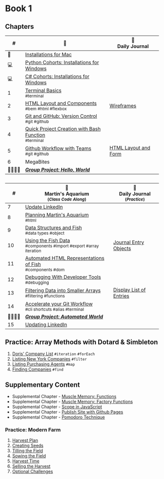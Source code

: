 # Book 1

## Chapters

| # | 🚙 | 📔 <br/> Daily Journal |
|--|--|---|
| 🍎 | [Installations for Mac](./chapters/GETTING_STARTED_MAC.md) | |
| 💻 | [Python Cohorts: Installations for Windows](./chapters/GETTING_STARTED_WINDOWS.md) |  |
| 💻 | [C# Cohorts: Installations for Windows](./chapters/GETTING_STARTED_WINDOWS_C_SHARP.md) |  |
| 1 | [Terminal Basics](./chapters/CLI_BASICS.md) <br/> <sub style="font-size:0.85rem;">#terminal</sub> |  |
| 2 | [HTML Layout and Components](./chapters/HTML_LAYOUT_COMPONENTS.md) <br/> <sub style="font-size:0.85rem;">#bem #html #flexbox</sub> | [Wireframes](./chapters/DAILY_JOURNAL_WIREFRAME.md) |
| 3 | [Git and GitHub: Version Control](./chapters/GIT_BASICS.md) <br/> <sub style="font-size:0.85rem;">#git #github</sub> |  |
| 4 | [Quick Project Creation with Bash Function](./chapters/BASH_HELPERS.md) <br/> <sub style="font-size:0.85rem;">#terminal</sub> |  |
| 5 | [Github Workflow with Teams](./chapters/GIT_WORKFLOW.md) <br/> <sub style="font-size:0.85rem;">#git #github</sub> | [HTML Layout and Form](./chapters/DAILY_JOURNAL_STATIC_LAYOUT.md) |
| 6 | MegaBites | | 
| 👨‍👨‍👦‍👦 | [**_Group Project: Hello, World_**](https://github.com/nashville-software-school/hello-world) |  |

##

| # | 🐠 <br/> Martin's Aquarium <br/><sub>(_Class Code Along_)</sub> | 📔 <br/> Daily Journal</br><sub>(_Practice_)</sub>  | 
|--|--|---|
| 7 | [Update LinkedIn](./chapters/LINKEDIN_HELLO_WORLD.md) |  |
| 8| [Planning Martin's Aquarium](./chapters/HTML_AQUARIUM.md) <br/> <sub style="font-size:0.85rem;">#html</sub> |  |
| 9 | [Data Structures and Fish](./chapters/BASIC_DATA_STRUCTURES.md) <br/> <sub style="font-size:0.85rem;">#data types #object</sub> |  |
| 10 | [Using the Fish Data](./chapters/EXPORTING_FISH.md) <br/> <sub style="font-size:0.85rem;">#components #import #export #array iteration</sub> | [Journal Entry Objects](./chapters/DAILY_JOURNAL_OBJECT_DOM.md) |
| 11 | [Automated HTML Representations of Fish](./chapters/CREATING_FISH_COMPONENTS.md) <br/> <sub style="font-size:0.85rem;">#components #dom</sub> |  |
| 12 | [Debugging With Developer Tools](./chapters/DEBUG_WITH_DEVTOOLS.md)  <br/> <sub style="font-size:0.85rem;">#debugging</sub>|  |
| 13 | [Filtering Data into Smaller Arrays](./chapters/FILTERING_FISH.md) <br/> <sub style="font-size:0.85rem;">#filtering #functions</sub> | [Display List of Entries](./chapters/DAILY_JOURNAL_DATA_DOM.md) |
| 14 | [Accelerate your Git Workflow](./chapters/GIT_CLI_SHORTCUTS.md) <br/> <sub style="font-size:0.85rem;">#cli shortcuts #alias #terminal</sub> |  |
| 👨‍👨‍👦‍👦 | [**_Group Project: Automated World_**](./chapters/AUTO_WORLD.md) |  |
| 15 | [Updating LinkedIn](./chapters/LINKEDIN_HELLO_WORLD_DEUX.md) |  |


## Practice: Array Methods with Dotard & Simbleton
1. [Doris' Company List](./chapters/DS_INTRO.md) `#iteration` `#forEach`
1. [Listing New York Companies](./chapters/DS_FILTER.md) `#filter`
1. [Listing Purchasing Agents](./chapters/DS_LISTING_AGENTS.md) `#map`
1. [Finding Companies](./chapters/DS_FIND_COMPANY.md) `#find`



## Supplementary Content

* Supplemental Chapter - [Muscle Memory: Functions](./chapters/FUNCTION_PRACTICE.md)
* Supplemental Chapter - [Muscle Memory: Factory Functions](./chapters/FACTORY_FUNCTIONS.md)
* Supplemental Chapter - [Scope in JavaScript](./chapters/JS_SCOPE.md)
* Supplemental Chapter - [Publish Site with Github Pages](./chapters/GITHUB_PAGES.md)
* Supplemental Chapter - [Pomodoro Technique](./chapters/POMODORO.md)

### Practice: Modern Farm
1. [Harvest Plan](./chapters/MF_INSTALL_PLAN.md)
1. [Creating Seeds](./chapters/MF_SEED_MODULES.md)
1. [Tilling the Field](./chapters/MF_FIELD.md)
1. [Sowing the Field](./chapters/MF_SOWING.md)
1. [Harvest Time](./chapters/MF_HARVEST.md)
1. [Selling the Harvest](./chapters/MF_RENDER_HARVEST.md) 
1. [Optional Challenges](./chapters/MF_CHALLENGES.md)